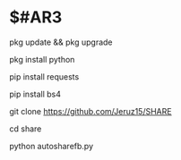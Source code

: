 # $#AR3

 pkg update && pkg upgrade

 pkg install python

 pip install requests

 pip install bs4

 git clone https://github.com/Jeruz15/SHARE

 cd share

 python autosharefb.py

 
